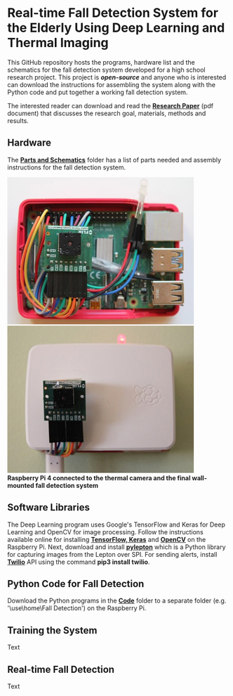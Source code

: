 # Real-time Fall Detection System for the Elderly Using Deep Learning and Thermal Imaging

This GitHub repository hosts the programs, hardware list and the schematics for the fall detection system developed for a high school research project. This project is _**open-source**_ and anyone who is interested can download the instructions for assembling the system along with the Python code and put together a working fall detection system. 

The interested reader can download and read the [**Research Paper**](https://github.com/vsv04/Fall-Detection-System/blob/master/RESEARCH%20PAPER/Research%20Paper.pdf) (pdf document) that discusses the research goal, materials, methods and results. 

## Hardware
The [**Parts and Schematics**](https://github.com/vsv04/Fall-Detection-System/tree/master/PARTS%20%26%20SCHEMATICS) folder has a list of parts needed and assembly instructions for the fall detection system.<br/>

![](https://github.com/vsv04/Fall-Detection-System/blob/master/PARTS%20%26%20SCHEMATICS/Images/Fall_detection_system_V2.jpg)
![](https://github.com/vsv04/Fall-Detection-System/blob/master/PARTS%20%26%20SCHEMATICS/Images/Fall_detection_system_V3.jpg)<br/>
**Raspberry Pi 4 connected to the thermal camera and the final wall-mounted fall detection system**

## Software Libraries
The Deep Learning program uses Google's TensorFlow and Keras for Deep Learning and OpenCV for image processing. Follow the instructions available online for installing [**TensorFlow, Keras**](https://medium.com/@abhizcc/installing-latest-tensor-flow-and-keras-on-raspberry-pi-aac7dbf95f2) and [**OpenCV**](https://hackaday.io/project/7008-fly-wars-a-hackers-solution-to-world-hunger/log/23068-installing-opencv-on-a-raspberry-pi-the-easy-way) on the Raspberry Pi. Next, download and install [**pylepton**](https://github.com/groupgets/pylepton) which is a Python library for capturing images from the Lepton over SPI.  For sending alerts, install [**Twilio**](https://www.twilio.com/docs/libraries/python) API using the command **pip3 install twilio**.

## Python Code for Fall Detection
Download the Python programs in the [**Code**](https://github.com/vsv04/Fall-Detection-System/tree/master/CODE) folder to a separate folder (e.g. '\use\home\Fall Detection') on the Raspberry Pi. 

## Training the System
Text

## Real-time Fall Detection
Text
